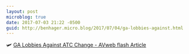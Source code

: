 ```yaml
---
layout: post
microblog: true
date: 2017-07-03 21:22 -0500
guid: http://benhager.micro.blog/2017/07/04/ga-lobbies-against.html
---
```

🛩 [GA Lobbies Against ATC Change - AVweb flash Article](https://www.avweb.com/avwebflash/news/GA-Lobbies-Against-ATC-Change-229238-1.html)
